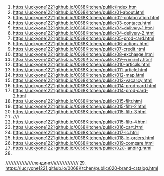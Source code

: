 <!-- https://github.com/luckyone1221/0068Kitchen -->

1. <https://luckyone1221.github.io/0068Kitchen/public/index.html>
2. <https://luckyone1221.github.io/0068Kitchen/public/01-about.html>
3. <https://luckyone1221.github.io/0068Kitchen/public/02-colaboration.html>
4. <https://luckyone1221.github.io/0068Kitchen/public/03-contacts.html>
5. <https://luckyone1221.github.io/0068Kitchen/public/04-delivery-1.html>
6. <https://luckyone1221.github.io/0068Kitchen/public/04-delivery-2.html>
7. <https://luckyone1221.github.io/0068Kitchen/public/05-prod-card.html>
8. <https://luckyone1221.github.io/0068Kitchen/public/06-actions.html>
9. <https://luckyone1221.github.io/0068Kitchen/public/07-credit.html>
10. <https://luckyone1221.github.io/0068Kitchen/public/08-exchange.html>
11. <https://luckyone1221.github.io/0068Kitchen/public/09-warranty.html>
12. <https://luckyone1221.github.io/0068Kitchen/public/010-articals.html>
13. <https://luckyone1221.github.io/0068Kitchen/public/011-article.html>
14. <https://luckyone1221.github.io/0068Kitchen/public/012-map.html>
15. <https://luckyone1221.github.io/0068Kitchen/public/013-vacancy.html>
16. <https://luckyone1221.github.io/0068Kitchen/public/014-prod-card.html>
17. <https://luckyone1221.github.io/0068Kitchen/public/014-prod-card-2.html>
18. <https://luckyone1221.github.io/0068Kitchen/public/015-filtr.html>
19. <https://luckyone1221.github.io/0068Kitchen/public/015-filtr-2.html>
20. <https://luckyone1221.github.io/0068Kitchen/public/015-filtr-3.html>
21. ////
22. <https://luckyone1221.github.io/0068Kitchen/public/015-filtr-4.html>
23. <https://luckyone1221.github.io/0068Kitchen/public/016-cart.html>
24. <https://luckyone1221.github.io/0068Kitchen/public/017-lc.html>
25. <https://luckyone1221.github.io/0068Kitchen/public/018-lc-orders.html>
26. <https://luckyone1221.github.io/0068Kitchen/public/019-compare.html>
27. <https://luckyone1221.github.io/0068Kitchen/public/020-landing.html>
28. 
//////////////////лендинг//////////////////
29. <https://luckyone1221.github.io/0068Kitchen/public/020-brand-catalog.html>